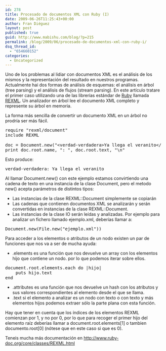```yaml
---
id: 278
title: Procesado de documentos XML con Ruby (I)
date: 2009-06-26T11:25:43+00:00
author: Fran Diéguez
layout: post
published: true
guid: http://www.mabishu.com/blog/?p=215
permalink: /blog/2009/06/procesado-de-documentos-xml-con-ruby-i/
dsq_thread_id:
  - "654660152"
categories:
  - Uncategorized
---
```

Uno de los problemas al lidiar con documentos XML es el análisis de los mismos y la representación del resultado en nuestros programas. Actualmente hai dos formas de análisis de esquemas: el análisis en árbol (tree parsing) y el análisis de flujos (stream parsing). En este artículo tratare el primer caso utilizando una de las librerías estándar de <a href="http://www.ruby-lang.org/es/">Ruby</a> llamada <a href="http://www.germane-software.com/software/rexml/">REXML</a>.
Un analizador en árbol lee el documento XML completo y represente su árbol en memoria.

La forma más sencilla de convertir un documento XML en un árbol no prodría ser más fácil.
<pre lang="ruby">require "rexml/document"
include REXML

doc = Document.new("&lt;verdad-verdadera>Ya llega el veranito&lt;/verdad-verdadera>")
print doc.root.name, ": ", doc.root.text, "\n"</pre>
Esto produce:
<pre lang="plain">verdad-verdadera: Ya llega el veranito</pre>
Al llamar Document.new() con este ejemplo estamos convirtiendo una cadena de texto en una instancia de la clase Document, pero el metodo new() acepta parámetros de distintos tipos:
<ul>
	<li>Las instancias de la clase REXML::Document simplemente se copiarán</li>
	<li>Las cadenas que contienen documentos XML se analizarán y serán convertidas en instancias de la clase REXML::Document.</li>
	<li>Las instancias de la clase IO serán leídas y analizadas. Por ejemplo para analizar un fichero llamado ejemplo.xml, deberías llamar a:</li>
</ul>
<pre lang="ruby">Document.new(File.new("ejemplo.xml"))</pre>
Para acceder a los elementos o atributos de un nodo existen un par de funciones que nos va a ser de mucha ayuda:
<ul>
	<li>.elements es una función que nos devuelve un array con los elementos hijo que contiene un nodo. por lo que podemos iterar sobre ellos.</li>
</ul>
<pre lang="ruby">document.root.elements.each do |hijo|
	puts hijo.text
end</pre>
<ul>
	<li>.attributes es una función que nos devuelve un hash con los atributos y sus valores correspondientes al elemento desde el que se llama.</li>
	<li>.text si el elemento a analizar es un nodo con texto o con texto y más elementos hijos podemos extraer sólo la parte plana con esta función.</li>
</ul>
Hay que tener en cuenta que los índices de los elementos REXML comienzan por 1, y no por 0, por lo que para recoger el primer hijo del elemento raíz deberías llamar a document.root.elements[1] o tambien documento.root[0] (nótese que en este caso si que es 0).

Teneis mucha más documentación en <a href="http://www.ruby-doc.org/core/classes/REXML.html">http://www.ruby-doc.org/core/classes/REXML.html</a>
